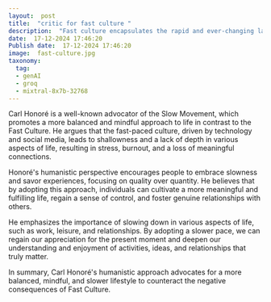 ```yaml
---
layout:  post
title:  "critic for fast culture "
description:  "Fast culture encapsulates the rapid and ever-changing landscape of modern life, characterized by the swift rise and fall of trends, technologies, and societal norms. Fueled by the immediacy and connectivity of social media platforms like Instagram, TikTok, and Twitter, this culture thrives on the quick dissemination and consumption of information, fashion, and entertainment. In this fast-paced environment, what's trendy today might be outdated tomorrow, pushing individuals to constantly keep up with the latest viral challenges, fashion statements, and technological advancements. This phenomenon often emphasizes consumerism and instant gratification, reflecting a society that values speed and visibility, sometimes at the expense of depth and tradition."
date:  17-12-2024 17:46:20
Publish date:  17-12-2024 17:46:20
image:  fast-culture.jpg
taxonomy:
  tag:
  - genAI
  - groq
  - mixtral-8x7b-32768
---
```

Carl Honoré is a well-known advocator of the Slow Movement, which promotes a more balanced and mindful approach to life in contrast to the Fast Culture. He argues that the fast-paced culture, driven by technology and social media, leads to shallowness and a lack of depth in various aspects of life, resulting in stress, burnout, and a loss of meaningful connections.

Honoré's humanistic perspective encourages people to embrace slowness and savor experiences, focusing on quality over quantity. He believes that by adopting this approach, individuals can cultivate a more meaningful and fulfilling life, regain a sense of control, and foster genuine relationships with others.

He emphasizes the importance of slowing down in various aspects of life, such as work, leisure, and relationships. By adopting a slower pace, we can regain our appreciation for the present moment and deepen our understanding and enjoyment of activities, ideas, and relationships that truly matter.

In summary, Carl Honoré's humanistic approach advocates for a more balanced, mindful, and slower lifestyle to counteract the negative consequences of Fast Culture.
